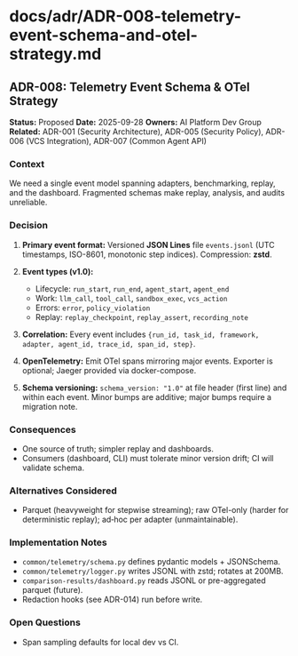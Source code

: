 # docs/adr/ADR-008-telemetry-event-schema-and-otel-strategy.md

## ADR-008: Telemetry Event Schema & OTel Strategy

**Status:** Proposed
**Date:** 2025-09-28
**Owners:** AI Platform Dev Group
**Related:** ADR-001 (Security Architecture), ADR-005 (Security Policy), ADR-006 (VCS Integration), ADR-007 (Common Agent API)

### Context

We need a single event model spanning adapters, benchmarking, replay, and the dashboard. Fragmented schemas make replay, analysis, and audits unreliable.

### Decision

1. **Primary event format:** Versioned **JSON Lines** file `events.jsonl` (UTC timestamps, ISO-8601, monotonic step indices). Compression: **zstd**.
2. **Event types (v1.0):**

   * Lifecycle: `run_start`, `run_end`, `agent_start`, `agent_end`
   * Work: `llm_call`, `tool_call`, `sandbox_exec`, `vcs_action`
   * Errors: `error`, `policy_violation`
   * Replay: `replay_checkpoint`, `replay_assert`, `recording_note`
3. **Correlation:** Every event includes `{run_id, task_id, framework, adapter, agent_id, trace_id, span_id, step}`.
4. **OpenTelemetry:** Emit OTel spans mirroring major events. Exporter is optional; Jaeger provided via docker-compose.
5. **Schema versioning:** `schema_version: "1.0"` at file header (first line) and within each event. Minor bumps are additive; major bumps require a migration note.

### Consequences

* One source of truth; simpler replay and dashboards.
* Consumers (dashboard, CLI) must tolerate minor version drift; CI will validate schema.

### Alternatives Considered

* Parquet (heavyweight for stepwise streaming); raw OTel-only (harder for deterministic replay); ad‑hoc per adapter (unmaintainable).

### Implementation Notes

* `common/telemetry/schema.py` defines pydantic models + JSONSchema.
* `common/telemetry/logger.py` writes JSONL with zstd; rotates at 200MB.
* `comparison-results/dashboard.py` reads JSONL or pre-aggregated parquet (future).
* Redaction hooks (see ADR-014) run before write.

### Open Questions

* Span sampling defaults for local dev vs CI.
